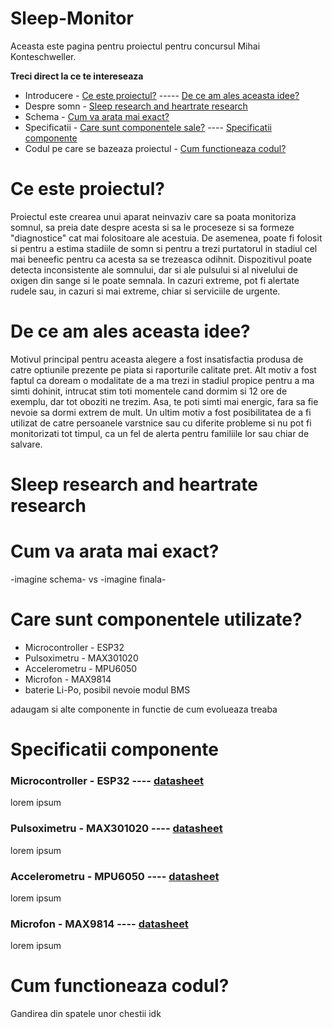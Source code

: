 # Sleep-Monitor
Aceasta este pagina pentru proiectul pentru concursul Mihai Konteschweller.

**Treci direct la ce te intereseaza**

+ Introducere - [Ce este proiectul?](#ce-este-proiectul) ----- [De ce am ales aceasta idee?](#de-ce-am-ales-aceasta-idee)
+ Despre somn - [Sleep research and heartrate research](#sleep-research-and-heartrate-research)
+ Schema - [Cum va arata mai exact?](#cum-va-arata-mai-exact)
+ Specificatii - [Care sunt componentele sale?](#care-sunt-componentele-utilizate) ---- [Specificatii componente](#specificatii-componente)
+ Codul pe care se bazeaza proiectul - [Cum functioneaza codul?](#cum-functioneaza-codul)

# Ce este proiectul?

Proiectul este crearea unui aparat neinvaziv care sa poata monitoriza somnul, sa preia date despre acesta si sa le proceseze si sa formeze "diagnostice" cat mai folositoare ale acestuia. De asemenea, poate fi folosit si pentru a estima stadiile de somn si pentru a trezi purtatorul in stadiul cel mai beneefic pentru ca acesta sa se trezeasca odihnit. Dispozitivul poate detecta inconsistente ale somnului, dar si ale pulsului si al nivelului de oxigen din sange si le poate semnala. In cazuri extreme, pot fi alertate rudele sau, in cazuri si mai extreme, chiar si serviciile de urgente.


# De ce am ales aceasta idee?

Motivul principal pentru aceasta alegere a fost insatisfactia produsa de catre optiunile prezente pe piata si raporturile calitate pret. Alt motiv a fost faptul ca doream o modalitate de a ma trezi in stadiul propice pentru a ma simti dohinit, intrucat stim toti momentele cand dormim si 12 ore de exemplu, dar tot oboziti ne trezim. Asa, te poti simti mai energic, fara sa fie nevoie sa dormi extrem de mult. Un ultim motiv a fost posibilitatea de a fi utilizat de catre persoanele varstnice sau cu diferite probleme si nu pot fi monitorizati tot timpul, ca un fel de alerta pentru familiile lor sau chiar de salvare.


# Sleep research and heartrate research


# Cum va arata mai exact?

-imagine schema-  vs  -imagine finala-


# Care sunt componentele utilizate?

+ Microcontroller - ESP32
+ Pulsoximetru - MAX301020
+ Accelerometru - MPU6050
+ Microfon - MAX9814
+ baterie Li-Po, posibil nevoie modul BMS

adaugam si alte componente in functie de cum evolueaza treaba


# Specificatii componente

### Microcontroller - ESP32 ---- [datasheet](esp32_datasheet_en.pdf)

lorem ipsum

### Pulsoximetru - MAX301020 ---- [datasheet](max30102.pdf)

lorem ipsum

### Accelerometru - MPU6050 ---- [datasheet](MPU-6000-Datasheet1.pdf)

lorem ipsum

### Microfon - MAX9814 ---- [datasheet](max9814.pdf)

lorem  ipsum


# Cum functioneaza codul?

Gandirea din spatele unor chestii idk
